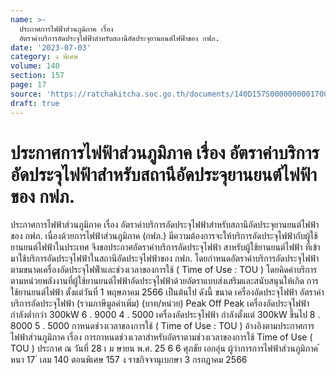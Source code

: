 ```yaml
---
name: >-
  ประกาศการไฟฟ้าส่วนภูมิภาค เรื่อง
  อัตราค่าบริการอัดประจุไฟฟ้าสำหรับสถานีอัดประจุยานยนต์ไฟฟ้าของ กฟภ.
date: '2023-07-03'
category: ง พิเศษ
volume: 140
section: 157
page: 17
source: 'https://ratchakitcha.soc.go.th/documents/140D157S0000000001700.pdf'
draft: true
---
```


# ประกาศการไฟฟ้าส่วนภูมิภาค เรื่อง อัตราค่าบริการอัดประจุไฟฟ้าสำหรับสถานีอัดประจุยานยนต์ไฟฟ้าของ กฟภ.

ประกาศการไฟฟ้าส่วนภูมิภาค เรื่อง อัตราค่าบริการอัดประจุไฟฟ้าสำหรับสถานีอัดประจุยานยนต์ไฟฟ้าของ กฟภ. เนื่องด้วยการไฟฟ้าส่วนภูมิภาค (กฟภ.) มีความต้องการจะให้บริการอัดประจุไฟฟ้ากับผู้ใช้ ยานยนต์ไฟฟ้าในประเทศ จึงขอประกาศอัตราค่าบริการอัดประจุไฟฟ้า สาหรับผู้ใช้ยานยนต์ไฟฟ้า ที่เข้ามาใช้บริการอัดประจุไฟฟ้าในสถานีอัดประจุไฟฟ้าของ กฟภ. โดยกำหนดอัตราค่าบริการอัดประจุไฟฟ้า ตามขนาดเครื่องอัดประจุไฟฟ้ำและช่วงเวลาของการใช้ ( Time of Use : TOU ) โดยคิดค่าบริการ ตามหน่วยพลังงานที่ผู้ใช้ยานยนต์ไฟฟ้าอัดประจุไฟฟ้าด้วยอัตราแบบส่งเสริมและสนับสนุนให้เกิด การใช้ยานยนต์ไฟฟ้า ตั้งแต่วันที่ 1 พฤษภาคม 2566 เป็นต้นไป ดังนี้ ขนาด เครื่องอัดประจุไฟฟ้า อัตราค่าบริการอัดประจุไฟฟ้า (รวมภาษีมูลค่าเพิ่ม) (บาท/หน่วย) Peak Off Peak เครื่องอัดประจุไฟฟ้า กำลังต่ำกว่า 300kW 6 . 9000 4 . 5000 เครื่องอัดประจุไฟฟ้า กำลังตั้งแต่ 300kW ขึ้นไป 8 . 8000 5 . 5000 กาหนดช่วงเวลาของการใช้ ( Time of Use : TOU ) อ้างอิงตามประกาศการไฟฟ้าส่วนภูมิภาค เรื่อง การกาหนดช่วงเวลาสำหรับอัตราตามช่วงเวลาของการใช้ Time of Use ( TOU ) ประกาศ ณ วันที่ 28 เ ม ษายน พ.ศ. 25 6 6 ศุภชัย เอกอุ่น ผู้ว่าการการไฟฟ้าส่วนภูมิภาค ้ หนา 17 ่ เลม 140 ตอนพิเศษ 157 ง ราชกิจจานุเบกษา 3 กรกฎาคม 2566
